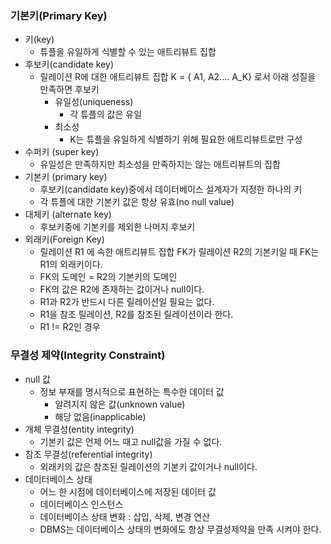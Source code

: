 ### 기본키(Primary Key)

- 키(key)
  - 튜플을 유일하게 식별할 수 있는 애트리뷰트 집합
- 후보키(candidate key)
  - 릴레이션 R에 대한 애트리뷰트 집합 K = { A1, A2.... A_K} 로서 아래 성질을 만족하면 후보키
    - 유일성(uniqueness)
      - 각 튜플의 값은 유일
    - 최소성
      - K는 튜플을 유일하게 식별하기 위해 필요한 애트리뷰트로만 구성
- 수퍼키 (super key)
  - 유일성은 만족하지만 최소성을 만족하지는 않는 애트리뷰트의 집합
- 기본키 (primary key)
  - 후보키(candidate key)중에서 데이터베이스 설계자가 지정한 하나의 키
  - 각 튜플에 대한 기본키 값은 항상 유효(no null value)
- 대체키 (alternate key)
  - 후보키중에 기본키를 제외한 나머지 후보키
- 외래키(Foreign Key)
  - 릴레이션 R1 에 속한 애트리뷰트 집합 FK가 릴레이션 R2의 기본키일 때 FK는 R1의 외래키이다.
  - FK의 도메인 = R2의 기본키의 도메인
  - FK의 값은 R2에 존재하는 값이거나 null이다.
  - R1과 R2가 반드시 다른 릴레이션일 필요는 없다.
  - R1을 참조 릴레이션, R2를 참조된 릴레이션이라 한다.
  - R1 != R2인 경우



### 무결성 제약(Integrity Constraint)

- null 값
  - 정보 부재를 명시적으로 표현하는 특수한 데이터 값
    - 알려지지 않은 값(unknown value)
    - 해당 없음(inapplicable)
- 개체 무결성(entity integrity)
  - 기본키 값은 언제 어느 때고 null값을 가질 수 없다.
- 참조 무결성(referential integrity)
  - 외래키의 값은 참조된 릴레이션의 기본키 값이거나 null이다.
- 데이터베이스 상태
  - 어느 한 시점에 데이터베이스에 저장된 데이터 값
  - 데이터베이스 인스턴스
  - 데이터베이스 상태 변화 : 삽입, 삭제, 변경 연산
  - DBMS는 데이터베이스 상태의 변화에도 항상 무결성제약을 만족 시켜야 한다.